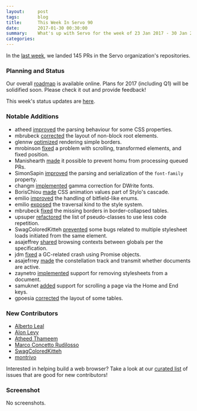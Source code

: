 ```yaml
---
layout:     post
tags:       blog
title:      This Week In Servo 90
date:       2017-01-30 00:30:00
summary:    What's up with Servo for the week of 23 Jan 2017 - 30 Jan 2017
categories:
---
```


In the [last week](https://github.com/pulls?utf8=%E2%9C%93&q=is%3Apr+is%3Amerged+closed%3A2017-01-23..2017-01-30+user%3Aservo+),
we landed 145 PRs in the Servo organization's repositories.

### Planning and Status

Our overall [roadmap](https://github.com/servo/servo/wiki/Roadmap) is available online. Plans for 2017 (including Q1) will be
solidified soon. Please check it out and provide feedback!

This week's status updates are [here](https://www.standu.ps/project/servo/).

### Notable Additions

- atheed [improved](https://github.com/servo/servo/pull/15278) the parsing behaviour for some CSS properties.
- mbrubeck [corrected](https://github.com/servo/servo/pull/15271) the layout of non-block root elements.
- glennw [optimized](https://github.com/servo/webrender/pull/793) rendering simple borders.
- mrobinson [fixed](https://github.com/servo/webrender/pull/781) a problem with scrolling, transformed elements, and fixed position.
- Manishearth [made](https://github.com/servo/homu/pull/87) it possible to prevent homu from processing queued PRs.
- SimonSapin [improved](https://github.com/servo/servo/pull/15183) the parsing and serialization of the `font-family` property.
- changm [implemented](https://github.com/servo/webrender/pull/775) gamma correction for DWrite fonts.
- BorisChiou [made](https://github.com/servo/servo/pull/15175) CSS animation values part of Stylo's cascade.
- emilio [improved](https://github.com/servo/rust-bindgen/pull/437) the handling of bitfield-like enums.
- emilio [exposed](https://github.com/servo/servo/pull/15160) the traversal kind to the style system.
- mbrubeck [fixed](https://github.com/servo/servo/pull/151560) the missing borders in border-collapsed tables.
- upsuper [refactored](https://github.com/servo/servo/pull/15153) the list of pseudo-classes to use less code repetition.
- SwagColoredKitteh [prevented](https://github.com/servo/servo/pull/15145) some bugs related to multiple stylesheet loads initiated from the same element.
- asajeffrey [shared](https://github.com/servo/servo/pull/15120) browsing contexts between globals per the specification.
- jdm [fixed](https://github.com/servo/servo/pull/15118) a GC-related crash using Promise objects.
- asajefrrey [made](https://github.com/servo/servo/pull/14971) the constellation track and transmit whether documents are active.
- zaynetro [implemented](https://github.com/servo/servo/pull/14930) support for removing stylesheets from a document.
- samuknet [added](https://github.com/servo/servo/pull/14141) support for scrolling a page via the Home and End keys.
- gpoesia [corrected](https://github.com/servo/servo/pull/13681) the layout of some tables.

### New Contributors

- [Alberto Leal](https://github.com/dashed)
- [Alon Levy](https://github.com/alon)
- [Atheed Thameem](https://github.com/atheed)
- [Marco Concetto Rudilosso](https://github.com/Maaarcocr)
- [SwagColoredKitteh](https://github.com/SwagColoredKitteh)
- [montrivo](https://github.com/montrivo)

Interested in helping build a web browser? Take a look at our [curated list](https://starters.servo.org/) of issues that are good for new contributors!

### Screenshot

No screenshots.
